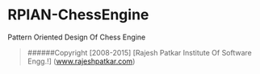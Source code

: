 # RPIAN-ChessEngine 
Pattern Oriented Design Of Chess Engine

> ######Copyright [2008-2015]  [Rajesh Patkar Institute Of Software Engg.!] (www.rajeshpatkar.com)

